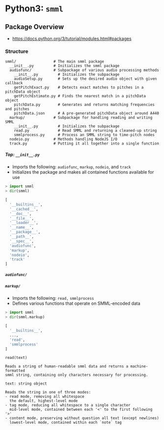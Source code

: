 # Python3: `smml`
## Package Overview

- <https://docs.python.org/3/tutorial/modules.html#packages>

### Structure
```
smml/                 # The main smml package
  __init__.py         # Initializes the smml package
  audiofunc/          # Subpackage of various audio processing methods
    __init__.py         # Initializes the subpackage
    audioSetup.py       # Sets up the desired audio object with given callback
    getPitchExact.py    # Detects exact matches to pitches in a pitchData object
    getPitchEstimate.py # Finds the nearest match in a pitchData object
    pitchData.py        # Generates and returns matching frequencies and pitches
    pitchData.json      # A pre-generated pitchData object around A440
  markup/             # Subpackage for handling reading and writing SMML
    __init__.py         # Initializes the subpackage
    read.py             # Read SMML and returning a cleaned-up string
    smmlprocess.py      # Process an SMML string to time-pitch nodes
  nodeio.py           # Methods handling NodeJS I/O
  track.py            # Putting it all together into a single function
```

##### Top: `__init__.py`
- Imports the following: `audiofunc`, `markup`, `nodeio`, and `track`
- Initializes the package and makes all contained functions available for use

```python
> import smml
> dir(smml)

[
  '__builtins__',
  '__cached__',
  '__doc__',
  '__file__',
  '__loader__',
  '__name__',
  '__package__',
  '__path__',
  '__spec__',
  'audiofunc',
  'markup',
  'nodeio',
  'track'
]
```

##### `audiofunc/`

##### `markup/`
- Imports the following: `read,` `smmlprocess`
- Defines various functions that operate on SMML-encoded data

```python
> import smml
> dir(smml.markup)

[
  '__builtins__',
  ...,
  'read',
  'smmlprocess'
]
```

```
read(text)

Reads a string of human-readable smml data and returns a machine-formatted
smml string, containing only characters necessary for processing.

text: string object

Reads the string in one of three modes:
- read mode, removing all whitespace
  the default, highest-level mode
- tag mode, reducing all whitespace to a single character
  mid-level mode, contained between each '<' to the first following '>'
- content mode, preserving without question all text (except newlines)
  lowest-level mode, contained within each `note` tag
```
